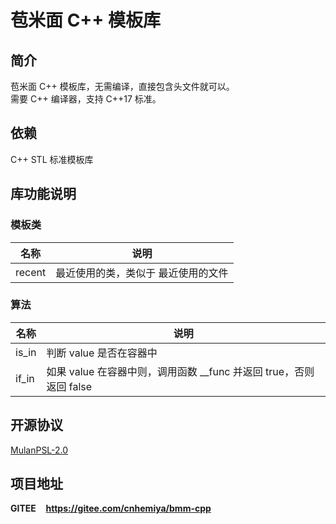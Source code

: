 # 苞米面 C++ 模板库

## 简介
苞米面 C++ 模板库，无需编译，直接包含头文件就可以。  
需要 C++ 编译器，支持 C++17 标准。

## 依赖
C++ STL 标准模板库

## 库功能说明
### 模板类
名称|说明
--|--
recent|最近使用的类，类似于 最近使用的文件

### 算法
名称|说明
--|--
is_in|判断 value 是否在容器中  
if_in|如果 value 在容器中则，调用函数 __func 并返回 true，否则返回 false

## 开源协议
[MulanPSL-2.0](http://license.coscl.org.cn/MulanPSL2)

## 项目地址
**GITEE**&nbsp;&nbsp;&nbsp;&nbsp;**https://gitee.com/cnhemiya/bmm-cpp**